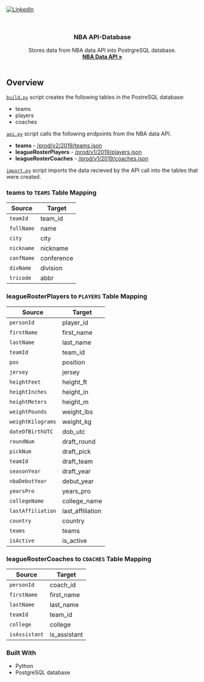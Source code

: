 <!-- SHIELDS -->
[![LinkedIn][linkedin-shield]][linkedin-url]

<!-- LOGO -->
<br />
  <h3 align="center">NBA API-Database</h3>

  <p align="center">
    Stores data from NBA data API into PostrgreSQL database.
    <br />
    <a href="http://data.nba.net/10s/prod/v1/today.json"><strong>NBA Data API »</strong></a>
    <br />
    <br />
  </p>
</p>

## Overview
[`build.py`](build.py) script creates the following tables in the PostreSQL database:
* teams
* players
* coaches

[`api.py`](api.py) script calls the following endpoints from the NBA data API.
* **teams** - [/prod/v2/2019/teams.json](http://data.nba.net/10s/prod/v2/2019/teams.json)
* **leagueRosterPlayers** - [/prod/v1/2019/players.json](http://data.nba.net/10s/prod/v1/2019/players.json)
* **leagueRosterCoaches** - [/prod/v1/2019/coaches.json](http://data.nba.net/10s/prod/v1/2019/coaches.json)

[`import.py`](import.py) script imports the data recieved by the API call into the tables that were created.

### teams to `TEAMS` Table Mapping
| Source  | Target |
| ------------- | ------------- |
| `teamId`  | team_id  |
| `fullName`  | name  |
| `city` | city |
| `nickname` | nickname |
| `confName` | conference |
| `divName` | division |
| `tricode` | abbr |

### leagueRosterPlayers to `PLAYERS` Table Mapping
| Source  | Target |
| ------------- | ------------- |
| `personId`  | player_id  |
| `firstName`  | first_name  |
| `lastName` | last_name |
| `teamId` | team_id |
| `pos` | position |
| `jersey` | jersey |
| `heightFeet` | height_ft |
| `heightInches` | height_in |
| `heightMeters` | height_m |
| `weightPounds` | weight_lbs |
| `weightKilograms` | weight_kg |
| `dateOfBirthUTC` | dob_utc |
| `roundNum` | draft_round |
| `pickNum` | draft_pick |
| `teamId` | draft_team |
| `seasonYear` | draft_year |
| `nbaDebutYear` | debut_year |
| `yearsPro` | years_pro |
| `collegeName` | college_name |
| `lastAffiliation` | last_affiliation |
| `country` | country |
| `teams` | teams |
| `isActive` | is_active |

### leagueRosterCoaches to `COACHES` Table Mapping
| Source  | Target |
| ------------- | ------------- |
| `personId`  | coach_id  |
| `firstName`  | first_name  |
| `lastName` | last_name |
| `teamId` | team_id |
| `college` | college |
| `isAssistant` | is_assistant |

### Built With
* Python
* PostgreSQL database


<!-- MARKDOWN LINKS & IMAGES -->
<!-- https://www.markdownguide.org/basic-syntax/#reference-style-links -->
[linkedin-shield]: https://img.shields.io/badge/-LinkedIn-black.svg?style=flat-square&logo=linkedin&colorB=555
[linkedin-url]: https://linkedin.com/in/gilbert-hopkins
[product-screenshot]: images/screenshot.png
